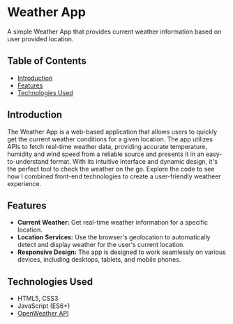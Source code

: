# Weather App

A simple Weather App that provides current weather information based on user provided location.

## Table of Contents

- [Introduction](#introduction)
- [Features](#features)
- [Technologies Used](#technologies-used)

## Introduction

The Weather App is a web-based application that allows users to quickly get the current weather conditions for a given location. The app utilizes APIs to fetch real-time weather data, providing accurate temperature, humidity and wind speed from a reliable source and presents it in an easy-to-understand format. With its intuitive interface and dynamic design, it's the perfect tool to check the weather on the go. Explore the code to see how I combined front-end technologies to create a user-friendly weatheer experience.

## Features

- **Current Weather:** Get real-time weather information for a specific location.
- **Location Services:** Use the browser's geolocation to automatically detect and display weather for the user's current location.
- **Responsive Design:** The app is designed to work seamlessly on various devices, including desktops, tablets, and mobile phones.


## Technologies Used

- HTML5, CSS3
- JavaScript (ES6+)
- [OpenWeather API](https://openweathermap.org/api)


